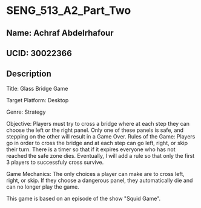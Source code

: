 # SENG_513_A2_Part_Two
## Name: Achraf Abdelrhafour 
## UCID: 30022366
## Description 
Title: Glass Bridge Game

Target Platform: Desktop

Genre: Strategy 

Objective: Players must try to cross a bridge where at each step they can choose the left or the right panel. Only one of these panels is safe, and stepping on the other will result in a Game Over.
Rules of the Game: Players go in order to cross the bridge and at each step can go left, right, or skip their turn. There is a timer so that if it expires everyone who has not reached the safe zone dies. Eventually, I will add a rule so that only the first 3 players to successfuly cross survive.

Game Mechanics: The only choices a player can make are to cross left, right, or skip. If they choose a dangerous panel, they automatically die and can no longer play the game.

This game is based on an episode of the show "Squid Game".



